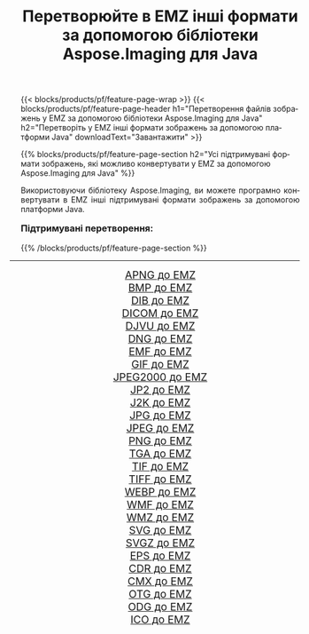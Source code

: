 ﻿---
title: Перетворюйте в EMZ інші формати за допомогою бібліотеки Aspose.Imaging для Java 
weight: 3920
url: /uk/java/conversion/to/emz/ 
lang: uk
langdirlevel: 2
locales: zh-hans,ja,it,ru,de,es,fr,nl,id,lt,pl,pt,vi,tr,ko,zh-hant,ar,hi,th,sv,cs,uk,he
description: За допомогою Aspose.Imaging ви можете конвертувати в EMZ інші формати за допомогою Java
---

{{< blocks/products/pf/feature-page-wrap >}}
{{< blocks/products/pf/feature-page-header h1="Перетворення файлів зображень у EMZ за допомогою бібліотеки Aspose.Imaging для Java" h2="Перетворіть у EMZ інші формати зображень за допомогою платформи Java" downloadText="Завантажити" >}}


{{% blocks/products/pf/feature-page-section  h2="Усі підтримувані формати зображень, якi можливо конвертувати у EMZ за допомогою Aspose.Imaging для Java" %}}
<p align=justify>Використовуючи бібліотеку Aspose.Imaging, ви можете програмно конвертувати в EMZ інші підтримувані формати зображень за допомогою платформи Java.</p>
<h3 style="margin-top:16px;">
Підтримувані перетворення:
</h3>
{{% /blocks/products/pf/feature-page-section %}}
<div class="container-fluid productfamilypage bg-gray">
    <div class="convertypes bg-gray agp-content section">
        <div class="container">
		<hr style="margin-left:-20px;"/>
		<div class="row other-converters" style="gap: 10px;font-size: 19px;text-align:center;">
		    <div class='col-md-3 other-converter remove-lp remove-rp'><a href="/imaging/uk/java/conversion/apng-to-emz/" style="padding:15px;">APNG до EMZ</a></div>
<div class='col-md-3 other-converter remove-lp remove-rp'><a href="/imaging/uk/java/conversion/bmp-to-emz/" style="padding:15px;">BMP до EMZ</a></div>
<div class='col-md-3 other-converter remove-lp remove-rp'><a href="/imaging/uk/java/conversion/dib-to-emz/" style="padding:15px;">DIB до EMZ</a></div>
<div class='col-md-3 other-converter remove-lp remove-rp'><a href="/imaging/uk/java/conversion/dicom-to-emz/" style="padding:15px;">DICOM до EMZ</a></div>
<div class='col-md-3 other-converter remove-lp remove-rp'><a href="/imaging/uk/java/conversion/djvu-to-emz/" style="padding:15px;">DJVU до EMZ</a></div>
<div class='col-md-3 other-converter remove-lp remove-rp'><a href="/imaging/uk/java/conversion/dng-to-emz/" style="padding:15px;">DNG до EMZ</a></div>
<div class='col-md-3 other-converter remove-lp remove-rp'><a href="/imaging/uk/java/conversion/emf-to-emz/" style="padding:15px;">EMF до EMZ</a></div>
<div class='col-md-3 other-converter remove-lp remove-rp'><a href="/imaging/uk/java/conversion/gif-to-emz/" style="padding:15px;">GIF до EMZ</a></div>
<div class='col-md-3 other-converter remove-lp remove-rp'><a href="/imaging/uk/java/conversion/jpeg2000-to-emz/" style="padding:15px;">JPEG2000 до EMZ</a></div>
<div class='col-md-3 other-converter remove-lp remove-rp'><a href="/imaging/uk/java/conversion/jp2-to-emz/" style="padding:15px;">JP2 до EMZ</a></div>
<div class='col-md-3 other-converter remove-lp remove-rp'><a href="/imaging/uk/java/conversion/j2k-to-emz/" style="padding:15px;">J2K до EMZ</a></div>
<div class='col-md-3 other-converter remove-lp remove-rp'><a href="/imaging/uk/java/conversion/jpg-to-emz/" style="padding:15px;">JPG до EMZ</a></div>
<div class='col-md-3 other-converter remove-lp remove-rp'><a href="/imaging/uk/java/conversion/jpeg-to-emz/" style="padding:15px;">JPEG до EMZ</a></div>
<div class='col-md-3 other-converter remove-lp remove-rp'><a href="/imaging/uk/java/conversion/png-to-emz/" style="padding:15px;">PNG до EMZ</a></div>
<div class='col-md-3 other-converter remove-lp remove-rp'><a href="/imaging/uk/java/conversion/tga-to-emz/" style="padding:15px;">TGA до EMZ</a></div>
<div class='col-md-3 other-converter remove-lp remove-rp'><a href="/imaging/uk/java/conversion/tif-to-emz/" style="padding:15px;">TIF до EMZ</a></div>
<div class='col-md-3 other-converter remove-lp remove-rp'><a href="/imaging/uk/java/conversion/tiff-to-emz/" style="padding:15px;">TIFF до EMZ</a></div>
<div class='col-md-3 other-converter remove-lp remove-rp'><a href="/imaging/uk/java/conversion/webp-to-emz/" style="padding:15px;">WEBP до EMZ</a></div>
<div class='col-md-3 other-converter remove-lp remove-rp'><a href="/imaging/uk/java/conversion/wmf-to-emz/" style="padding:15px;">WMF до EMZ</a></div>
<div class='col-md-3 other-converter remove-lp remove-rp'><a href="/imaging/uk/java/conversion/wmz-to-emz/" style="padding:15px;">WMZ до EMZ</a></div>
<div class='col-md-3 other-converter remove-lp remove-rp'><a href="/imaging/uk/java/conversion/svg-to-emz/" style="padding:15px;">SVG до EMZ</a></div>
<div class='col-md-3 other-converter remove-lp remove-rp'><a href="/imaging/uk/java/conversion/svgz-to-emz/" style="padding:15px;">SVGZ до EMZ</a></div>
<div class='col-md-3 other-converter remove-lp remove-rp'><a href="/imaging/uk/java/conversion/eps-to-emz/" style="padding:15px;">EPS до EMZ</a></div>
<div class='col-md-3 other-converter remove-lp remove-rp'><a href="/imaging/uk/java/conversion/cdr-to-emz/" style="padding:15px;">CDR до EMZ</a></div>
<div class='col-md-3 other-converter remove-lp remove-rp'><a href="/imaging/uk/java/conversion/cmx-to-emz/" style="padding:15px;">CMX до EMZ</a></div>
<div class='col-md-3 other-converter remove-lp remove-rp'><a href="/imaging/uk/java/conversion/otg-to-emz/" style="padding:15px;">OTG до EMZ</a></div>
<div class='col-md-3 other-converter remove-lp remove-rp'><a href="/imaging/uk/java/conversion/odg-to-emz/" style="padding:15px;">ODG до EMZ</a></div>
<div class='col-md-3 other-converter remove-lp remove-rp'><a href="/imaging/uk/java/conversion/ico-to-emz/" style="padding:15px;">ICO до EMZ</a></div>
                </div>
        </div>
    </div>
</div>
<br/>

